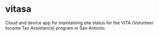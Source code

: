 # vitasa
Cloud and device app for maintaining site status for the VITA (Volunteer Income Tax Assistance) program in San Antonio.
